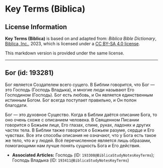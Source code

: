 # Key Terms (Biblica)

## License Information

**Key Terms (Biblica)** is based on and adapted from: _Biblica Bible Dictionary_, [Biblica, Inc.](https://www.biblica.com/), 2023, which is licensed under a [CC BY-SA 4.0 license](https://creativecommons.org/licenses/by-sa/4.0/legalcode.en).

This markdown version is provided under the same license.



--------------------------------

## Бог (id: 193281)

Бог является Создателем всего сущего. В Библии говорится, что Бог — это Господь (Господь Владыка), и многие люди называют Его Господином (Господь). Бог есть любовь, и Он является единственным истинным Богом. Бог всегда поступает правильно, и Он полон благодати. 

Бог — это духовное Существо. Когда в Библии даётся описание Бога, то оно очень схоже с описанием человека. В Священном Писании говорится о Божьем лице, Его глазах, спине, руках, ладонях и других частях тела. В Библии также говорится о Божьем разуме, сердце и Его чувствах. Все эти способы описания не означают, что у Бога есть такое же тело, что и у людей. Всё перечисленное является лишь образами, помогающими нам лучше понять сущность Бога и Его действия.

* **Associated Articles:** Господь (ID: `193308@BiblicaStudyNotesKeyTerms`); Господь Владыка (ID: `193411@BiblicaStudyNotesKeyTerms`)

